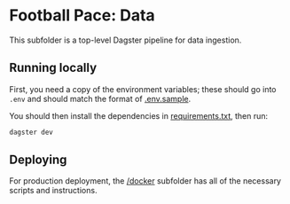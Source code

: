 # Football Pace: Data

This subfolder is a top-level Dagster pipeline for data ingestion.

## Running locally

First, you need a copy of the environment variables; these should go into
`.env` and should match the format of [.env.sample](.env.sample).

You should then install the dependencies in [requirements.txt](requirements.txt),
then run:

```sh
dagster dev
```

## Deploying

For production deployment, the [/docker](docker) subfolder has
all of the necessary scripts and instructions.
